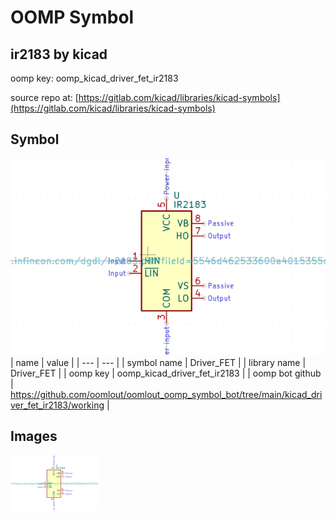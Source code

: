 # OOMP Symbol  
## ir2183  by kicad  
  
oomp key: oomp_kicad_driver_fet_ir2183  
  
source repo at: [https://gitlab.com/kicad/libraries/kicad-symbols](https://gitlab.com/kicad/libraries/kicad-symbols)  
## Symbol  
  
[![working.png](working_600.png)](working.png)  
| name | value | 
| --- | --- | 
| symbol name | Driver_FET | 
| library name | Driver_FET | 
| oomp key | oomp_kicad_driver_fet_ir2183 | 
| oomp bot github | https://github.com/oomlout/oomlout_oomp_symbol_bot/tree/main/kicad_driver_fet_ir2183/working | 
## Images  
  
[![working.png](working_140.png)](working.png)  
